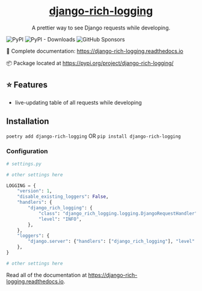 <p align="center">
  <a href="https://django-rich-logging.readthedocs.io"><h1 align="center">django-rich-logging</h1></a>
</p>
<p align="center">A prettier way to see Django requests while developing.</p>

![PyPI](https://img.shields.io/pypi/v/django-rich-logging?color=blue&style=flat-square)
![PyPI - Downloads](https://img.shields.io/pypi/dm/django-rich-logging?color=blue&style=flat-square)
![GitHub Sponsors](https://img.shields.io/github/sponsors/adamghill?color=blue&style=flat-square)

📖 Complete documentation: https://django-rich-logging.readthedocs.io

📦 Package located at https://pypi.org/project/django-rich-logging/

## ⭐ Features

- live-updating table of all requests while developing

## Installation

`poetry add django-rich-logging` OR `pip install django-rich-logging`

### Configuration

```python
# settings.py

# other settings here

LOGGING = {
    "version": 1,
    "disable_existing_loggers": False,
    "handlers": {
        "django_rich_logging": {
            "class": "django_rich_logging.logging.DjangoRequestHandler",
            "level": "INFO",
        },
    },
    "loggers": {
        "django.server": {"handlers": ["django_rich_logging"], "level": "INFO"},
    },
}

# other settings here
```

Read all of the documentation at https://django-rich-logging.readthedocs.io.
